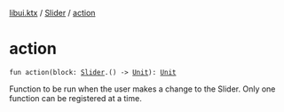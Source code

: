 [libui.ktx](../index.md) / [Slider](index.md) / [action](./action.md)

# action

`fun action(block: `[`Slider`](index.md)`.() -> `[`Unit`](https://kotlinlang.org/api/latest/jvm/stdlib/kotlin/-unit/index.html)`): `[`Unit`](https://kotlinlang.org/api/latest/jvm/stdlib/kotlin/-unit/index.html)

Function to be run when the user makes a change to the Slider.
Only one function can be registered at a time.

